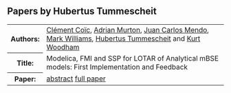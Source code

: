 ## Papers by Hubertus Tummescheit
<table>
<tr><th>Authors:</th>
<td>
<a href="/proceedings/authors/ClementCoic">Clément Coïc</a>, <a href="/proceedings/authors/AdrianMurton">Adrian Murton</a>, <a href="/proceedings/authors/JuanCarlosMendo">Juan Carlos Mendo</a>, <a href="/proceedings/authors/MarkWilliams">Mark Williams</a>, <a href="/proceedings/authors/HubertusTummescheit">Hubertus Tummescheit</a> and <a href="/proceedings/authors/KurtWoodham">Kurt Woodham</a></td>
</tr>
<tr><th>Title:</th>
<td>Modelica, FMI and SSP for LOTAR of Analytical mBSE models: First Implementation and Feedback</td>
</tr>
<tr><th>Paper:</th>
<td><a href="/abstracts/abstract_1A_4">abstract</a> <a href="/proceedings/papers/Modelica2021session1A_paper4.pdf">full paper</a></td>
</tr>
</table>
